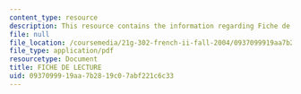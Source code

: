 ```yaml
---
content_type: resource
description: This resource contains the information regarding Fiche de lecture.
file: null
file_location: /coursemedia/21g-302-french-ii-fall-2004/0937099919aa7b2819c07abf221c6c33_MIT21G_302_F04_lecture_I.pdf
file_type: application/pdf
resourcetype: Document
title: FICHE DE LECTURE
uid: 09370999-19aa-7b28-19c0-7abf221c6c33
---
```

